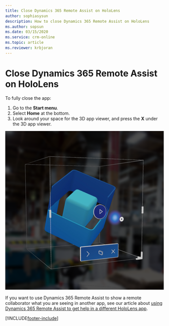 ```yaml
---
title: Close Dynamics 365 Remote Assist on HoloLens
author: sophiasysun
description: How to close Dynamics 365 Remote Assist on HoloLens
ms.author: sopsun
ms.date: 03/15/2020
ms.service: crm-online
ms.topic: article
ms.reviewer: krbjoran
---
```

# Close Dynamics 365 Remote Assist on HoloLens

To fully close the app: 

1. Go to the **Start menu**.
2. Select **Home** at the bottom.
3. Look around your space for the 3D app viewer, and press the **X** under the 3D app viewer.

![Screenshot of the 3D app viewer.](media/HL2-02.02-live-cube.png)

If you want to use Dynamics 365 Remote Assist to show a remote collaborator what you are seeing in another app, see our article about [using Dynamics 365 Remote Assist to get help in a different HoloLens app](get-help-holoLens-app-hololens.md).


[!INCLUDE[footer-include](../includes/footer-banner.md)]